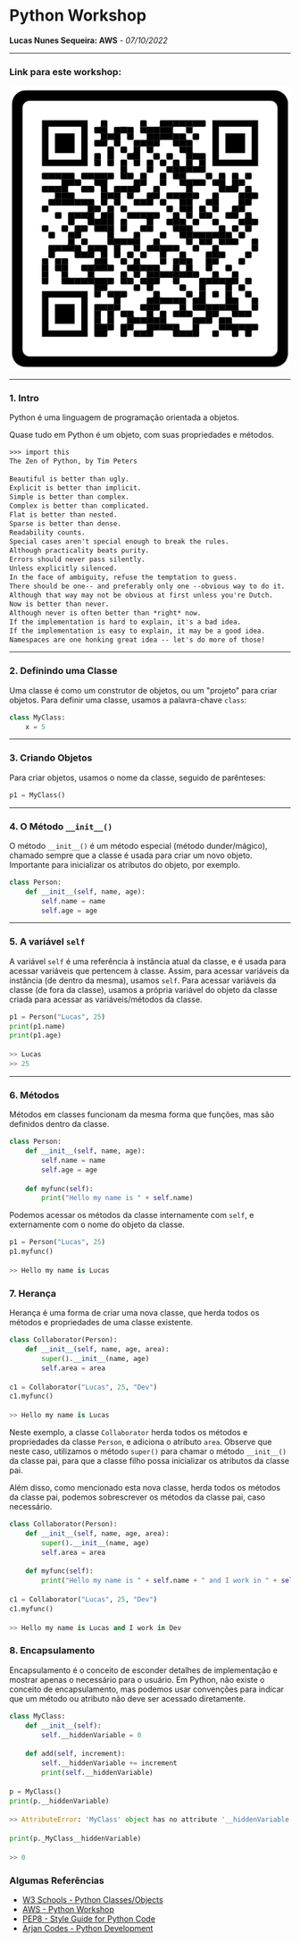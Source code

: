 # Python Workshop

**Lucas Nunes Sequeira: AWS** - *07/10/2022*

---

### Link para este workshop:


<img src="assets/qr_code.png" alt="QRCode"/>

---

### 1. Intro

Python é uma linguagem de programação orientada a objetos.

Quase tudo em Python é um objeto, com suas propriedades e métodos.

```
>>> import this
The Zen of Python, by Tim Peters

Beautiful is better than ugly.
Explicit is better than implicit.
Simple is better than complex.
Complex is better than complicated.
Flat is better than nested.
Sparse is better than dense.
Readability counts.
Special cases aren't special enough to break the rules.
Although practicality beats purity.
Errors should never pass silently.
Unless explicitly silenced.
In the face of ambiguity, refuse the temptation to guess.
There should be one-- and preferably only one --obvious way to do it.
Although that way may not be obvious at first unless you're Dutch.
Now is better than never.
Although never is often better than *right* now.
If the implementation is hard to explain, it's a bad idea.
If the implementation is easy to explain, it may be a good idea.
Namespaces are one honking great idea -- let's do more of those!
```

---

### 2. Definindo uma Classe

Uma classe é como um construtor de objetos, ou um "projeto" para criar objetos. Para definir uma classe, usamos a palavra-chave `class`:

```python
class MyClass:
    x = 5
```

---

### 3. Criando Objetos

Para criar objetos, usamos o nome da classe, seguido de parênteses:

```python
p1 = MyClass()
```

---

### 4. O Método `__init__()`

O método `__init__()` é um método especial (método dunder/mágico), chamado sempre que a classe é usada para criar um novo objeto. Importante para inicializar os atributos do objeto, por exemplo.

```python
class Person:
    def __init__(self, name, age):
        self.name = name
        self.age = age
```

---

### 5. A variável `self`

A variável `self` é uma referência à instância atual da classe, e é usada para acessar variáveis que pertencem à classe. Assim, para acessar variáveis da instância (de dentro da mesma), usamos `self`. Para acessar variáveis da classe (de fora da classe), usamos a própria variável do objeto da classe criada para acessar as variáveis/métodos da classe.

```python
p1 = Person("Lucas", 25)
print(p1.name)
print(p1.age)

>> Lucas
>> 25
```

---

### 6. Métodos

Métodos em classes funcionam da mesma forma que funções, mas são definidos dentro da classe.

```python
class Person:
    def __init__(self, name, age):
        self.name = name
        self.age = age

    def myfunc(self):
        print("Hello my name is " + self.name)
```

Podemos acessar os métodos da classe internamente com `self`, e externamente com o nome do objeto da classe.

```python
p1 = Person("Lucas", 25)
p1.myfunc()

>> Hello my name is Lucas
```

### 7. Herança

Herança é uma forma de criar uma nova classe, que herda todos os métodos e propriedades de uma classe existente.

```python
class Collaborator(Person):
    def __init__(self, name, age, area):
        super().__init__(name, age)
        self.area = area   

c1 = Collaborator("Lucas", 25, "Dev")
c1.myfunc()

>> Hello my name is Lucas
```

Neste exemplo, a classe `Collaborator` herda todos os métodos e propriedades da classe `Person`, e adiciona o atributo `area`. Observe que neste caso, utilizamos o método `super()` para chamar o método `__init__()` da classe pai, para que a classe filho possa inicializar os atributos da classe pai.

Além disso, como mencionado esta nova classe, herda todos os métodos da classe pai, podemos sobrescrever os métodos da classe pai, caso necessário.

```python
class Collaborator(Person):
    def __init__(self, name, age, area):
        super().__init__(name, age)
        self.area = area

    def myfunc(self):
        print("Hello my name is " + self.name + " and I work in " + self.area)

c1 = Collaborator("Lucas", 25, "Dev")
c1.myfunc()

>> Hello my name is Lucas and I work in Dev
```

### 8. Encapsulamento

Encapsulamento é o conceito de esconder detalhes de implementação e mostrar apenas o necessário para o usuário. Em Python, não existe o conceito de encapsulamento, mas podemos usar convenções para indicar que um método ou atributo não deve ser acessado diretamente.

```python
class MyClass:
    def __init__(self):
        self.__hiddenVariable = 0

    def add(self, increment):
        self.__hiddenVariable += increment
        print(self.__hiddenVariable)

p = MyClass()
print(p.__hiddenVariable)

>> AttributeError: 'MyClass' object has no attribute '__hiddenVariable'

print(p._MyClass__hiddenVariable)

>> 0
```

### Algumas Referências

- [W3 Schools - Python Classes/Objects](https://www.w3schools.com/python/python_classes.asp)
- [AWS - Python Workshop](https://catalog.us-east-1.prod.workshops.aws/workshops/3d705026-9edc-40e8-b353-bdabb116c89c/en-US/variables)
- [PEP8 - Style Guide for Python Code](https://peps.python.org/pep-0008/)
- [Arjan Codes - Python Development](https://www.youtube.com/c/ArjanCodes)
